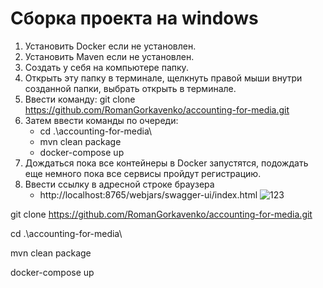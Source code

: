 # Сборка проекта на windows
1. Установить Docker если не установлен.
2. Установить Maven если не установлен.
3. Создать у себя на компьютере папку.
4. Открыть эту папку в терминале, щелкнуть правой мыши внутри созданной папки, выбрать открыть в терминале.
5. Ввести команду: git clone https://github.com/RomanGorkavenko/accounting-for-media.git
6. Затем ввести команды по очереди:
   - cd .\accounting-for-media\
   - mvn clean package
   - docker-compose up
7. Дождаться пока все контейнеры в Docker запустятся, подождать еще немного пока все сервисы пройдут регистрацию.
8. Ввести ссылку в адресной строке браузера
   - http://localhost:8765/webjars/swagger-ui/index.html
![123](https://)

git clone https://github.com/RomanGorkavenko/accounting-for-media.git

cd .\accounting-for-media\

mvn clean package

docker-compose up
